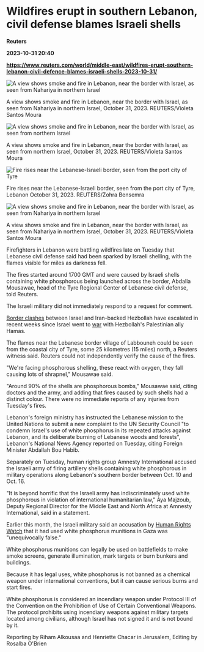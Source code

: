 # Wildfires erupt in southern Lebanon, civil defense blames Israeli shells
**Reuters**

**2023-10-31 20:40**

**https://www.reuters.com/world/middle-east/wildfires-erupt-southern-lebanon-civil-defence-blames-israeli-shells-2023-10-31/**

![A view shows smoke and fire in Lebanon, near the border with Israel, as seen from Nahariya in northern Israel](https://www.reuters.com/resizer/s-aPEVDQTtU7y1e6Ra45jXttShU=/1920x0/filters:quality(80)/cloudfront-us-east-2.images.arcpublishing.com/reuters/AED4T3TIBRNWDMP4LIBN727DT4.jpg)

A view shows smoke and fire in Lebanon, near the border with Israel, as seen from Nahariya in northern Israel, October 31, 2023. REUTERS/Violeta Santos Moura

![A view shows smoke and fire in Lebanon, near the border with Israel, as seen from northern Israel](https://www.reuters.com/resizer/6MyZE9zQWjWLGc8Hk80e1EfKa_Q=/1920x0/filters:quality(80)/cloudfront-us-east-2.images.arcpublishing.com/reuters/HRZD72JHWZPXNMUVNEG77VYMSY.jpg)

A view shows smoke and fire in Lebanon, near the border with Israel, as seen from northern Israel, October 31, 2023. REUTERS/Violeta Santos Moura

![Fire rises near the Lebanese-Israeli border, seen from the port city of Tyre](https://www.reuters.com/resizer/ejZSezI9g4Chft-wkmAlkrXZWJs=/1920x0/filters:quality(80)/cloudfront-us-east-2.images.arcpublishing.com/reuters/QYLRMPIVNZPSNLJOY6MYGESGGQ.jpg)

Fire rises near the Lebanese-Israeli border, seen from the port city of Tyre, Lebanon October 31, 2023. REUTERS/Zohra Bensemra

![A view shows smoke and fire in Lebanon, near the border with Israel, as seen from Nahariya in northern Israel](https://www.reuters.com/resizer/XCdhWFi5Q2vzDDOfybX-X4d41pE=/1920x0/filters:quality(80)/cloudfront-us-east-2.images.arcpublishing.com/reuters/AEST4ANPLVO53NTWD7OFQAXPT4.jpg)

A view shows smoke and fire in Lebanon, near the border with Israel, as seen from Nahariya in northern Israel, October 31, 2023. REUTERS/Violeta Santos Moura

Firefighters in Lebanon were battling wildfires late on Tuesday that Lebanese civil defense said had been sparked by Israeli shelling, with the flames visible for miles as darkness fell.

The fires started around 1700 GMT and were caused by Israeli shells containing white phosphorous being launched across the border, Abdalla Mousawae, head of the Tyre Regional Center of Lebanese civil defense, told Reuters.

The Israeli military did not immediately respond to a request for comment.

[Border clashes](https://www.reuters.com/world/middle-east/lebanons-hezbollah-works-curb-hefty-losses-israel-clashes-sources-say-2023-10-30/) between Israel and Iran-backed Hezbollah have escalated in recent weeks since Israel went to [war](https://www.reuters.com/world/middle-east/hamas-says-it-fires-israeli-troops-pressing-gaza-ground-assault-2023-10-31/) with Hezbollah's Palestinian ally Hamas.

The flames near the Lebanese border village of Labbouneh could be seen from the coastal city of Tyre, some 25 kilometres (15 miles) north, a Reuters witness said. Reuters could not independently verify the cause of the fires.

"We're facing phosphorous shelling, these react with oxygen, they fall causing lots of shrapnel," Mousawae said.

"Around 90% of the shells are phosphorous bombs," Mousawae said, citing doctors and the army, and adding that fires caused by such shells had a distinct colour. There were no immediate reports of any injuries from Tuesday's fires.

Lebanon's foreign ministry has instructed the Lebanese mission to the United Nations to submit a new complaint to the UN Security Council "to condemn Israel's use of white phosphorus in its repeated attacks against Lebanon, and its deliberate burning of Lebanese woods and forests", Lebanon's National News Agency reported on Tuesday, citing Foreign Minister Abdallah Bou Habib.

Separately on Tuesday, human rights group Amnesty International accused the Israeli army of firing artillery shells containing white phosphorous in military operations along Lebanon's southern border between Oct. 10 and Oct. 16.

"It is beyond horrific that the Israeli army has indiscriminately used white phosphorous in violation of international humanitarian law," Aya Majzoub, Deputy Regional Director for the Middle East and North Africa at Amnesty International, said in a statement.

Earlier this month, the Israeli military said an accusation by [Human Rights Watch](https://www.reuters.com/world/middle-east/human-rights-watch-says-israel-used-white-phosphorous-gaza-lebanon-2023-10-12/) that it had used white phosphorus munitions in Gaza was "unequivocally false."

White phosphorus munitions can legally be used on battlefields to make smoke screens, generate illumination, mark targets or burn bunkers and buildings.

Because it has legal uses, white phosphorus is not banned as a chemical weapon under international conventions, but it can cause serious burns and start fires.

White phosphorus is considered an incendiary weapon under Protocol III of the Convention on the Prohibition of Use of Certain Conventional Weapons. The protocol prohibits using incendiary weapons against military targets located among civilians, although Israel has not signed it and is not bound by it.

Reporting by Riham Alkousaa and Henriette Chacar in Jerusalem, Editing by Rosalba O'Brien